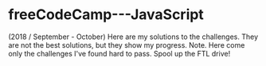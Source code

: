 # freeCodeCamp---JavaScript
(2018 / September - October) 
Here are my solutions to the challenges. 
They are not the best solutions, but they show my progress. 
Note. Here come only the challenges I've found hard to pass. 
Spool up the FTL drive!
